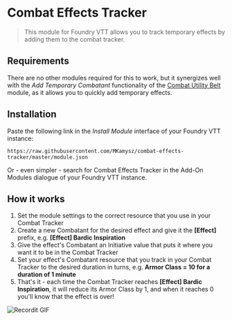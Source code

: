 # Combat Effects Tracker

> This module for Foundry VTT allows you to track temporary effects by adding them to the combat tracker. 

## Requirements

There are no other modules required for this to work, but it synergizes well with the *Add Temporary Combatant* functionality of the <a href="https://github.com/death-save/combat-utility-belt">Combat Utility Belt</a> module, as it allows you to quickly add temporary effects.

## Installation

Paste the following link in the *Install Module* interface of your Foundry VTT instance:

```
https://raw.githubusercontent.com/MKamysz/combat-effects-tracker/master/module.json
```

Or - even simpler - search for Combat Effects Tracker in the Add-On Modules dialogue of your Foundry VTT instance.

## How it works

1. Set the module settings to the correct resource that you use in your Combat Tracker
2. Create a new Combatant for the desired effect and give it the **[Effect]** prefix, e.g. **[Effect] Bardic Inspiration**
3. Give the effect's Combatant an Initiative value that puts it where you want it to be in the Combat Tracker
4. Set your effect's Combatant resource that you track in your Combat Tracker to the desired duration in turns, e.g. **Armor Class = 10 for a duration of 1 minute**
5. That's it - each time the Combat Tracker reaches **[Effect] Bardic Inspiration**, it will reduce its Armor Class by 1, and when it reaches 0 you'll know that the effect is over!

![Recordit GIF](http://g.recordit.co/IeyCCcFGGt.gif)